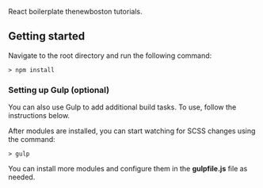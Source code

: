 React boilerplate thenewboston tutorials.

## Getting started

Navigate to the root directory and  run the following command:
```
> npm install
```
### Setting up Gulp (optional)

You can also use Gulp to add additional build tasks. To use, follow the instructions below.

After modules are installed, you can start watching for SCSS changes using the command:
```
> gulp
```

You can install more modules and configure them in the **gulpfile.js** file as needed.


